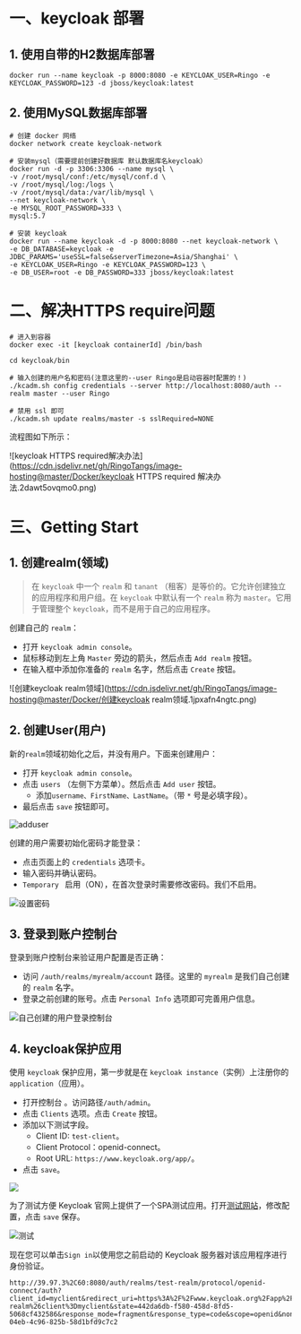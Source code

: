 # 一、keycloak 部署

## 1. 使用自带的H2数据库部署

```shell
docker run --name keycloak -p 8000:8080 -e KEYCLOAK_USER=Ringo -e KEYCLOAK_PASSWORD=123 -d jboss/keycloak:latest
```



## 2. 使用MySQL数据库部署

```shell
# 创建 docker 网络
docker network create keycloak-network

# 安装mysql（需要提前创建好数据库 默认数据库名keycloak）
docker run -d -p 3306:3306 --name mysql \
-v /root/mysql/conf:/etc/mysql/conf.d \
-v /root/mysql/log:/logs \
-v /root/mysql/data:/var/lib/mysql \
--net keycloak-network \
-e MYSQL_ROOT_PASSWORD=333 \
mysql:5.7

# 安装 keycloak
docker run --name keycloak -d -p 8000:8080 --net keycloak-network \
-e DB_DATABASE=keycloak -e JDBC_PARAMS='useSSL=false&serverTimezone=Asia/Shanghai' \
-e KEYCLOAK_USER=Ringo -e KEYCLOAK_PASSWORD=123 \
-e DB_USER=root -e DB_PASSWORD=333 jboss/keycloak:latest
```



# 二、解决HTTPS require问题

```shell
# 进入到容器
docker exec -it [keycloak containerId] /bin/bash

cd keycloak/bin

# 输入创建的用户名和密码(注意这里的--user Ringo是启动容器时配置的！)
./kcadm.sh config credentials --server http://localhost:8080/auth --realm master --user Ringo

# 禁用 ssl 即可
./kcadm.sh update realms/master -s sslRequired=NONE
```

流程图如下所示：

![keycloak HTTPS required解决办法](https://cdn.jsdelivr.net/gh/RingoTangs/image-hosting@master/Docker/keycloak HTTPS required 解决办法.2dawt5ovqmo0.png)



# 三、Getting Start

## 1. 创建realm(领域)

> 在 `keycloak` 中一个 `realm` 和 `tanant`  （租客）是等价的。它允许创建独立的应用程序和用户组。在 `keycloak` 中默认有一个 `realm` 称为 `master`。它用于管理整个 `keycloak`，而不是用于自己的应用程序。

创建自己的 `realm`：

- 打开 `keycloak admin console`。
- 鼠标移动到左上角 `Master` 旁边的箭头，然后点击 `Add realm` 按钮。
- 在输入框中添加你准备的 `realm` 名字，然后点击 `Create` 按钮。

![创建keycloak realm领域](https://cdn.jsdelivr.net/gh/RingoTangs/image-hosting@master/Docker/创建keycloak realm领域.1jpxafn4ngtc.png)



## 2. 创建User(用户)

新的`realm`领域初始化之后，并没有用户。下面来创建用户：

- 打开 `keycloak admin console`。
- 点击 `users` （左侧下方菜单）。然后点击 `Add user` 按钮。
  - 添加`username、FirstName、LastName`。（带 `*` 号是必填字段）。
- 最后点击 `save` 按钮即可。

![adduser](https://cdn.jsdelivr.net/gh/RingoTangs/image-hosting@master/Docker/adduser.b7irvqn8ye0.png)



创建的用户需要初始化密码才能登录：

- 点击页面上的 `credentials` 选项卡。
- 输入密码并确认密码。
- `Temporary ` 启用（ON），在首次登录时需要修改密码。我们不启用。

![设置密码](https://cdn.jsdelivr.net/gh/RingoTangs/image-hosting@master/Docker/设置密码.154pu5xbab9c.png)

## 3. 登录到账户控制台

登录到账户控制台来验证用户配置是否正确：

- 访问 `/auth/realms/myrealm/account` 路径。这里的  `myrealm` 是我们自己创建的 `realm` 名字。
- 登录之前创建的账号。点击 `Personal Info` 选项即可完善用户信息。

![自己创建的用户登录控制台](E:\Typora\image\image-20210728110807314.png)



## 4. keycloak保护应用

使用 `keycloak` 保护应用，第一步就是在 `keycloak instance`（实例）上注册你的 `application`（应用）。

- 打开控制台 。访问路径`/auth/admin`。
- 点击 `Clients` 选项。点击 `Create` 按钮。
- 添加以下测试字段。
  - Client ID: `test-client`。
  - Client Protocol：openid-connect。
  - Root URL: `https://www.keycloak.org/app/`。
- 点击 `save`。

![](https://cdn.jsdelivr.net/gh/RingoTangs/image-hosting@master/Docker/image.5k0zfbjg5cc0.png)



为了测试方便 Keycloak 官网上提供了一个SPA测试应用。打开[测试网站](https://www.keycloak.org/app/)，修改配置，点击 `save` 保存。

![测试](https://cdn.jsdelivr.net/gh/RingoTangs/image-hosting@master/Docker/测试keycloak保护英语.2oit6pjljtw0.png)

现在您可以单击`Sign in`以使用您之前启动的 Keycloak 服务器对该应用程序进行身份验证。

```
http://39.97.3%2C60:8080/auth/realms/test-realm/protocol/openid-connect/auth?client_id=myclient&redirect_uri=https%3A%2F%2Fwww.keycloak.org%2Fapp%2F%23url%3Dhttp%3A%2F%2F39.97.3%2C60%3A8080%2Fauth%26realm%3Dtest-realm%26client%3Dmyclient&state=442da6db-f580-458d-8fd5-5068cf432586&response_mode=fragment&response_type=code&scope=openid&nonce=ed47aaeb-04eb-4c96-825b-58d1bfd9c7c2
```

